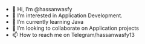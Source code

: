- 👋 Hi, I’m @hassanwasfy
- 👀 I’m interested in Application Development.
- 🌱 I’m currently learning Java
- 💞️ I’m looking to collaborate on Application projects
- 📫 How to reach me on Telegram/hassanwasfy13

<!---
hassanwasfy/hassanwasfy is a ✨ special ✨ repository because its `README.md` (this file) appears on your GitHub profile.
You can click the Preview link to take a look at your changes.
--->

